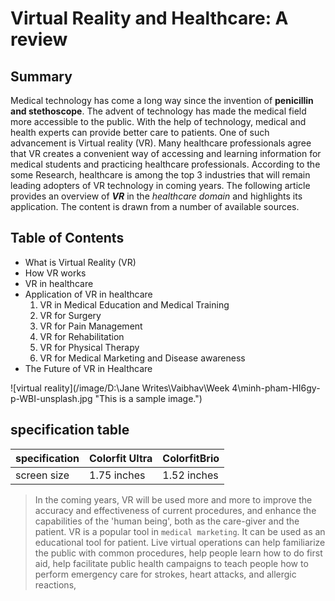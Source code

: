 # Virtual Reality and Healthcare: A review
## Summary
Medical technology has come a long way since the invention of **penicillin and stethoscope**. The advent of technology has made the medical field more accessible to the public. With the help of technology, medical and health experts can provide better care to patients. One of such advancement is Virtual reality (VR). Many healthcare professionals agree that VR creates a convenient way of accessing and learning information for medical students and practicing healthcare professionals. According to the some Research, healthcare is among the top 3 industries that will remain leading adopters of VR technology in coming years.
The following article provides an overview of __*VR*__ in the _healthcare domain_ and highlights its application. The content is drawn from a number of available sources. 

## Table of Contents
- What is Virtual Reality (VR)
- How VR works 
- VR in healthcare
- Application of VR in healthcare
  1.	VR in Medical Education and Medical Training
  2.	VR for Surgery 
  3.	VR for Pain Management
  4.	VR for Rehabilitation 
  5.	VR for Physical Therapy 
  6.	VR for Medical Marketing and Disease awareness 
- The Future of VR in Healthcare

![virtual reality](/image/D:\Jane Writes\Vaibhav\Week 4\minh-pham-HI6gy-p-WBI-unsplash.jpg "This is a sample image.")


## specification table
|specification| Colorfit Ultra| ColorfitBrio|
|-------------|---------------|-------------|
|screen size  |1.75 inches    |1.52 inches  |

> In the coming years, VR will be used more and more to improve the accuracy and effectiveness of current procedures, and enhance the capabilities of the 'human being', both as the care-giver and the patient.
VR is a popular tool in `medical marketing`. It can be used as an educational tool for patient. Live virtual operations can help familiarize the public with common procedures, help people learn how to do first aid, help facilitate public health campaigns to teach people how to perform emergency care for strokes, heart attacks, and allergic reactions, 
